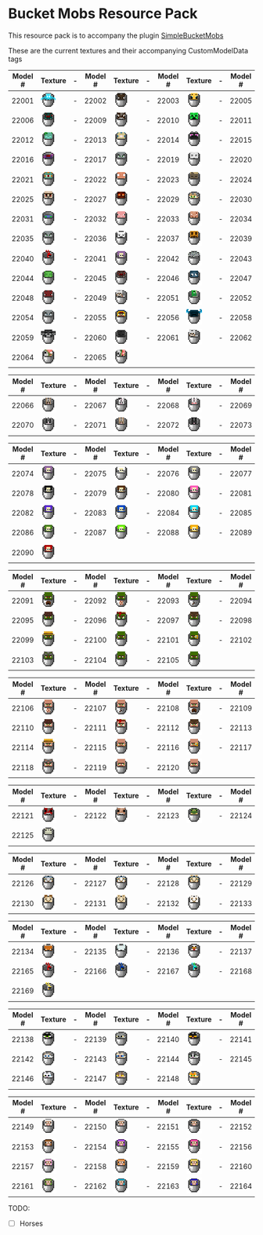 # Bucket Mobs Resource Pack

This resource pack is to accompany the plugin [SimpleBucketMobs](https://github.com/ADHDMC/SimpleBucketMobs) 

These are the current textures and their accompanying CustomModelData tags

| Model # | Texture | - | Model # | Texture | - |Model # | Texture | - |Model # | Texture |
| ---- | ---- | ---- | ---- | ---- | ---- | ---- | ---- |---- | ---- | ---- |
| 22001 | ![image](https://raw.githubusercontent.com/ADHDMC/BucketMobsResourcePack/master/assets/bucket_mobs/textures/item/allay_bucket.png) | - | 22002 | ![image](https://raw.githubusercontent.com/ADHDMC/BucketMobsResourcePack/master/assets/bucket_mobs/textures/item/bat_bucket.png) | - | 22003 | ![image](https://raw.githubusercontent.com/ADHDMC/BucketMobsResourcePack/master/assets/bucket_mobs/textures/item/bee_bucket.png) | - | 22005 | ![image](https://raw.githubusercontent.com/ADHDMC/BucketMobsResourcePack/master/assets/bucket_mobs/textures/item/blaze_bucket.png) |
| 22006 | ![image](https://raw.githubusercontent.com/ADHDMC/BucketMobsResourcePack/master/assets/bucket_mobs/textures/item/cave_spider_bucket.png) | - | 22009 | ![image](https://raw.githubusercontent.com/ADHDMC/BucketMobsResourcePack/master/assets/bucket_mobs/textures/item/cow_bucket.png) | - | 22010 | ![image](https://raw.githubusercontent.com/ADHDMC/BucketMobsResourcePack/master/assets/bucket_mobs/textures/item/creeper_bucket.png) | - | 22011 | ![image](https://raw.githubusercontent.com/ADHDMC/BucketMobsResourcePack/master/assets/bucket_mobs/textures/item/dolphin_bucket.png) |
| 22012 | ![image](https://raw.githubusercontent.com/ADHDMC/BucketMobsResourcePack/master/assets/bucket_mobs/textures/item/drowned_bucket.png) | - | 22013 | ![image](https://raw.githubusercontent.com/ADHDMC/BucketMobsResourcePack/master/assets/bucket_mobs/textures/item/elder_guardian_bucket.png) | - | 22014 | ![image](https://raw.githubusercontent.com/ADHDMC/BucketMobsResourcePack/master/assets/bucket_mobs/textures/item/ender_dragon_bucket.png) | - | 22015 | ![image](https://raw.githubusercontent.com/ADHDMC/BucketMobsResourcePack/master/assets/bucket_mobs/textures/item/enderman_bucket.png) |
| 22016 | ![image](https://raw.githubusercontent.com/ADHDMC/BucketMobsResourcePack/master/assets/bucket_mobs/textures/item/endermite_bucket.png) | - | 22017 | ![image](https://raw.githubusercontent.com/ADHDMC/BucketMobsResourcePack/master/assets/bucket_mobs/textures/item/evoker_bucket.png) | - | 22019 | ![image](https://raw.githubusercontent.com/ADHDMC/BucketMobsResourcePack/master/assets/bucket_mobs/textures/item/ghast_bucket.png) | - | 22020 | ![image](https://raw.githubusercontent.com/ADHDMC/BucketMobsResourcePack/master/assets/bucket_mobs/textures/item/glow_squid_bucket.png) |
| 22021 | ![image](https://raw.githubusercontent.com/ADHDMC/BucketMobsResourcePack/master/assets/bucket_mobs/textures/item/guardian_bucket.png) | - | 22022 | ![image](https://raw.githubusercontent.com/ADHDMC/BucketMobsResourcePack/master/assets/bucket_mobs/textures/item/hoglin_bucket.png) | - | 22023 | ![image](https://raw.githubusercontent.com/ADHDMC/BucketMobsResourcePack/master/assets/bucket_mobs/textures/item/husk_bucket.png) | - | 22024 | ![image](https://raw.githubusercontent.com/ADHDMC/BucketMobsResourcePack/master/assets/bucket_mobs/textures/item/illusioner_bucket.png) |
| 22025 | ![image](https://raw.githubusercontent.com/ADHDMC/BucketMobsResourcePack/master/assets/bucket_mobs/textures/item/iron_golem_bucket.png) | - | 22027 | ![image](https://raw.githubusercontent.com/ADHDMC/BucketMobsResourcePack/master/assets/bucket_mobs/textures/item/magma_cube_bucket.png) | - | 22029 | ![image](https://raw.githubusercontent.com/ADHDMC/BucketMobsResourcePack/master/assets/bucket_mobs/textures/item/ocelot_bucket.png) | - | 22030 | ![image](https://raw.githubusercontent.com/ADHDMC/BucketMobsResourcePack/master/assets/bucket_mobs/textures/item/panda_bucket.png) |
| 22031 | ![image](https://raw.githubusercontent.com/ADHDMC/BucketMobsResourcePack/master/assets/bucket_mobs/textures/item/phantom_bucket.png) | - | 22032 | ![image](https://raw.githubusercontent.com/ADHDMC/BucketMobsResourcePack/master/assets/bucket_mobs/textures/item/pig_bucket.png) | - | 22033 | ![image](https://raw.githubusercontent.com/ADHDMC/BucketMobsResourcePack/master/assets/bucket_mobs/textures/item/piglin_brute_bucket.png) | - | 22034 | ![image](https://raw.githubusercontent.com/ADHDMC/BucketMobsResourcePack/master/assets/bucket_mobs/textures/item/piglin_bucket.png) |
| 22035 | ![image](https://raw.githubusercontent.com/ADHDMC/BucketMobsResourcePack/master/assets/bucket_mobs/textures/item/pillager_bucket.png) | - | 22036 | ![image](https://raw.githubusercontent.com/ADHDMC/BucketMobsResourcePack/master/assets/bucket_mobs/textures/item/polar_bear_bucket.png) | - | 22037 | ![image](https://raw.githubusercontent.com/ADHDMC/BucketMobsResourcePack/master/assets/bucket_mobs/textures/item/snow_golem_bucket.png) | - | 22039 | ![image](https://raw.githubusercontent.com/ADHDMC/BucketMobsResourcePack/master/assets/bucket_mobs/textures/item/ravager_bucket.png) |
| 22040 | ![image](https://raw.githubusercontent.com/ADHDMC/BucketMobsResourcePack/master/assets/bucket_mobs/textures/item/red_blue_parrot_bucket.png) | - | 22041 | ![image](https://raw.githubusercontent.com/ADHDMC/BucketMobsResourcePack/master/assets/bucket_mobs/textures/item/shulker_bucket.png) | - | 22042 | ![image](https://raw.githubusercontent.com/ADHDMC/BucketMobsResourcePack/master/assets/bucket_mobs/textures/item/silverfish_bucket.png) | - | 22043 | ![image](https://raw.githubusercontent.com/ADHDMC/BucketMobsResourcePack/master/assets/bucket_mobs/textures/item/skeleton_bucket.png) |
| 22044 | ![image](https://raw.githubusercontent.com/ADHDMC/BucketMobsResourcePack/master/assets/bucket_mobs/textures/item/slime_bucket.png) | - | 22045 | ![image](https://raw.githubusercontent.com/ADHDMC/BucketMobsResourcePack/master/assets/bucket_mobs/textures/item/spider_bucket.png) | - | 22046 | ![image](https://raw.githubusercontent.com/ADHDMC/BucketMobsResourcePack/master/assets/bucket_mobs/textures/item/squid_bucket.png) | - | 22047 | ![image](https://raw.githubusercontent.com/ADHDMC/BucketMobsResourcePack/master/assets/bucket_mobs/textures/item/stray_bucket.png) |
| 22048 | ![image](https://raw.githubusercontent.com/ADHDMC/BucketMobsResourcePack/master/assets/bucket_mobs/textures/item/strider_bucket.png) | - | 22049 | ![image](https://raw.githubusercontent.com/ADHDMC/BucketMobsResourcePack/master/assets/bucket_mobs/textures/item/tamed_wolf_bucket.png) | - | 22051 | ![image](https://raw.githubusercontent.com/ADHDMC/BucketMobsResourcePack/master/assets/bucket_mobs/textures/item/turtle_bucket.png) | - | 22052 | ![image](https://raw.githubusercontent.com/ADHDMC/BucketMobsResourcePack/master/assets/bucket_mobs/textures/item/vex_bucket.png) |
| 22054 | ![image](https://raw.githubusercontent.com/ADHDMC/BucketMobsResourcePack/master/assets/bucket_mobs/textures/item/vindicator_bucket.png) | - | 22055 | ![image](https://raw.githubusercontent.com/ADHDMC/BucketMobsResourcePack/master/assets/bucket_mobs/textures/item/wandering_trader_bucket.png) | - | 22056 | ![image](https://raw.githubusercontent.com/ADHDMC/BucketMobsResourcePack/master/assets/bucket_mobs/textures/item/warden_bucket.png) | - | 22058 | ![image](https://raw.githubusercontent.com/ADHDMC/BucketMobsResourcePack/master/assets/bucket_mobs/textures/item/witch_bucket.png) |
| 22059 | ![image](https://raw.githubusercontent.com/ADHDMC/BucketMobsResourcePack/master/assets/bucket_mobs/textures/item/wither_bucket.png) | - | 22060 | ![image](https://raw.githubusercontent.com/ADHDMC/BucketMobsResourcePack/master/assets/bucket_mobs/textures/item/wither_skeleton_bucket.png) | - | 22061 | ![image](https://raw.githubusercontent.com/ADHDMC/BucketMobsResourcePack/master/assets/bucket_mobs/textures/item/wolf_bucket.png) | - | 22062 | ![image](https://raw.githubusercontent.com/ADHDMC/BucketMobsResourcePack/master/assets/bucket_mobs/textures/item/zombie_bucket.png) |
| 22064 | ![image](https://raw.githubusercontent.com/ADHDMC/BucketMobsResourcePack/master/assets/bucket_mobs/textures/item/zoglin_bucket.png) | - | 22065 | ![image](https://raw.githubusercontent.com/ADHDMC/BucketMobsResourcePack/master/assets/bucket_mobs/textures/item/zombified_piglin_bucket.png) |

| Model # | Texture | - | Model # | Texture | - |Model # | Texture | - |Model # | Texture |
| ---- | ---- | ---- | ---- | ---- | ---- | ---- | ---- |---- | ---- | ---- |
| 22066 | ![image](https://raw.githubusercontent.com/ADHDMC/BucketMobsResourcePack/master/assets/bucket_mobs/textures/item/salt_rabbit_bucket.png) | - | 22067 | ![image](https://raw.githubusercontent.com/ADHDMC/BucketMobsResourcePack/master/assets/bucket_mobs/textures/item/white_splotched_rabbit_bucket.png) | - | 22068 | ![image](https://raw.githubusercontent.com/ADHDMC/BucketMobsResourcePack/master/assets/bucket_mobs/textures/item/killer_rabbit_bucket.png) | - | 22069 | ![image](https://raw.githubusercontent.com/ADHDMC/BucketMobsResourcePack/master/assets/bucket_mobs/textures/item/white_rabbit_bucket.png) |
| 22070 | ![image](https://raw.githubusercontent.com/ADHDMC/BucketMobsResourcePack/master/assets/bucket_mobs/textures/item/toast_rabbit_bucket.png) | - | 22071 | ![image](https://raw.githubusercontent.com/ADHDMC/BucketMobsResourcePack/master/assets/bucket_mobs/textures/item/brown_rabbit_bucket.png) | - | 22072 | ![image](https://raw.githubusercontent.com/ADHDMC/BucketMobsResourcePack/master/assets/bucket_mobs/textures/item/black_rabbit_bucket.png) | - | 22073 | ![image](https://raw.githubusercontent.com/ADHDMC/BucketMobsResourcePack/master/assets/bucket_mobs/textures/item/gold_rabbit_bucket.png) |

| Model # | Texture | - | Model # | Texture | - |Model # | Texture | - |Model # | Texture |
| ---- | ---- | ---- | ---- | ---- | ---- | ---- | ---- |---- | ---- | ---- |
| 22074 | ![image](https://raw.githubusercontent.com/ADHDMC/BucketMobsResourcePack/master/assets/bucket_mobs/textures/item/shulker_bucket.png) | - | 22075 | ![image](https://raw.githubusercontent.com/ADHDMC/BucketMobsResourcePack/master/assets/bucket_mobs/textures/item/white_shulker_bucket.png) | - | 22076 | ![image](https://raw.githubusercontent.com/ADHDMC/BucketMobsResourcePack/master/assets/bucket_mobs/textures/item/light_grey_shulker_bucket.png) | - | 22077 | ![image](https://raw.githubusercontent.com/ADHDMC/BucketMobsResourcePack/master/assets/bucket_mobs/textures/item/grey_shulker_bucket.png) |
| 22078 | ![image](https://raw.githubusercontent.com/ADHDMC/BucketMobsResourcePack/master/assets/bucket_mobs/textures/item/black_shulker_bucket.png) | - | 22079 | ![image](https://raw.githubusercontent.com/ADHDMC/BucketMobsResourcePack/master/assets/bucket_mobs/textures/item/brown_shulker_bucket.png) | - | 22080 | ![image](https://raw.githubusercontent.com/ADHDMC/BucketMobsResourcePack/master/assets/bucket_mobs/textures/item/pink_shulker_bucket.png) | - | 22081 | ![image](https://raw.githubusercontent.com/ADHDMC/BucketMobsResourcePack/master/assets/bucket_mobs/textures/item/magenta_shulker_bucket.png) |
| 22082 | ![image](https://raw.githubusercontent.com/ADHDMC/BucketMobsResourcePack/master/assets/bucket_mobs/textures/item/purple_shulker_bucket.png) | - | 22083 | ![image](https://raw.githubusercontent.com/ADHDMC/BucketMobsResourcePack/master/assets/bucket_mobs/textures/item/blue_shulker_bucket.png) | - | 22084 | ![image](https://raw.githubusercontent.com/ADHDMC/BucketMobsResourcePack/master/assets/bucket_mobs/textures/item/light_blue_shulker_bucket.png) | - | 22085 | ![image](https://raw.githubusercontent.com/ADHDMC/BucketMobsResourcePack/master/assets/bucket_mobs/textures/item/cyan_shulker_bucket.png) |
| 22086 | ![image](https://raw.githubusercontent.com/ADHDMC/BucketMobsResourcePack/master/assets/bucket_mobs/textures/item/green_shulker_bucket.png) | - | 22087 | ![image](https://raw.githubusercontent.com/ADHDMC/BucketMobsResourcePack/master/assets/bucket_mobs/textures/item/lime_shulker_bucket.png) | - | 22088 | ![image](https://raw.githubusercontent.com/ADHDMC/BucketMobsResourcePack/master/assets/bucket_mobs/textures/item/yellow_shulker_bucket.png) | - | 22089 | ![image](https://raw.githubusercontent.com/ADHDMC/BucketMobsResourcePack/master/assets/bucket_mobs/textures/item/orange_shulker_bucket.png) |
| 22090 | ![image](https://raw.githubusercontent.com/ADHDMC/BucketMobsResourcePack/master/assets/bucket_mobs/textures/item/red_shulker_bucket.png) |


| Model # | Texture | - | Model # | Texture | - |Model # | Texture | - |Model # | Texture |
| ---- | ---- | ---- | ---- | ---- | ---- | ---- | ---- |---- | ---- | ---- |
| 22091 | ![image](https://raw.githubusercontent.com/ADHDMC/BucketMobsResourcePack/master/assets/bucket_mobs/textures/item/leatherworker_zombie_villager_bucket.png) | - | 22092 | ![image](https://raw.githubusercontent.com/ADHDMC/BucketMobsResourcePack/master/assets/bucket_mobs/textures/item/mason_zombie_villager_bucket.png) | - | 22093 | ![image](https://raw.githubusercontent.com/ADHDMC/BucketMobsResourcePack/master/assets/bucket_mobs/textures/item/toolsmith_zombie_villager_bucket.png) | - | 22094 | ![image](https://raw.githubusercontent.com/ADHDMC/BucketMobsResourcePack/master/assets/bucket_mobs/textures/item/weaponsmith_zombie_villager_bucket.png) |
| 22095 | ![image](https://raw.githubusercontent.com/ADHDMC/BucketMobsResourcePack/master/assets/bucket_mobs/textures/item/shepherd_zombie_villager_bucket.png) | - | 22096 | ![image](https://raw.githubusercontent.com/ADHDMC/BucketMobsResourcePack/master/assets/bucket_mobs/textures/item/librarian_zombie_villager_bucket.png) | - | 22097 | ![image](https://raw.githubusercontent.com/ADHDMC/BucketMobsResourcePack/master/assets/bucket_mobs/textures/item/fletcher_zombie_villager_bucket.png) | - | 22098 | ![image](https://raw.githubusercontent.com/ADHDMC/BucketMobsResourcePack/master/assets/bucket_mobs/textures/item/fisherman_zombie_villager_bucket.png) |
| 22099 | ![image](https://raw.githubusercontent.com/ADHDMC/BucketMobsResourcePack/master/assets/bucket_mobs/textures/item/farmer_zombie_villager_bucket.png) | - | 22100 | ![image](https://raw.githubusercontent.com/ADHDMC/BucketMobsResourcePack/master/assets/bucket_mobs/textures/item/cleric_zombie_villager_bucket.png) | - | 22101 | ![image](https://raw.githubusercontent.com/ADHDMC/BucketMobsResourcePack/master/assets/bucket_mobs/textures/item/cartographer_zombie_villager_bucket.png) | - | 22102 | ![image](https://raw.githubusercontent.com/ADHDMC/BucketMobsResourcePack/master/assets/bucket_mobs/textures/item/butcher_zombie_villager_bucket.png) |
| 22103 | ![image](https://raw.githubusercontent.com/ADHDMC/BucketMobsResourcePack/master/assets/bucket_mobs/textures/item/armorer_zombie_villager_bucket.png) | - | 22104 | ![image](https://raw.githubusercontent.com/ADHDMC/BucketMobsResourcePack/master/assets/bucket_mobs/textures/item/nitwit_zombie_villager_bucket.png) | - | 22105 | ![image](https://raw.githubusercontent.com/ADHDMC/BucketMobsResourcePack/master/assets/bucket_mobs/textures/item/zombie_villager_bucket.png) |


| Model # | Texture | - | Model # | Texture | - |Model # | Texture | - |Model # | Texture |
| ---- | ---- | ---- | ---- | ---- | ---- | ---- | ---- |---- | ---- | ---- |
| 22106 | ![image](https://raw.githubusercontent.com/ADHDMC/BucketMobsResourcePack/master/assets/bucket_mobs/textures/item/mason_villager_bucket.png) | - | 22107 | ![image](https://raw.githubusercontent.com/ADHDMC/BucketMobsResourcePack/master/assets/bucket_mobs/textures/item/toolsmith_villager_bucket.png) | - | 22108 | ![image](https://raw.githubusercontent.com/ADHDMC/BucketMobsResourcePack/master/assets/bucket_mobs/textures/item/leatherworker_villager_bucket.png) | - | 22109 | ![image](https://raw.githubusercontent.com/ADHDMC/BucketMobsResourcePack/master/assets/bucket_mobs/textures/item/weaponsmith_villager_bucket.png) |
| 22110 | ![image](https://raw.githubusercontent.com/ADHDMC/BucketMobsResourcePack/master/assets/bucket_mobs/textures/item/shepherd_villager_bucket.png) | - | 22111 | ![image](https://raw.githubusercontent.com/ADHDMC/BucketMobsResourcePack/master/assets/bucket_mobs/textures/item/librarian_villager_bucket.png) | - | 22112 | ![image](https://raw.githubusercontent.com/ADHDMC/BucketMobsResourcePack/master/assets/bucket_mobs/textures/item/fletcher_villager_bucket.png) | - | 22113 | ![image](https://raw.githubusercontent.com/ADHDMC/BucketMobsResourcePack/master/assets/bucket_mobs/textures/item/fisherman_villager_bucket.png) |
| 22114 | ![image](https://raw.githubusercontent.com/ADHDMC/BucketMobsResourcePack/master/assets/bucket_mobs/textures/item/farmer_villager_bucket.png) | - | 22115 | ![image](https://raw.githubusercontent.com/ADHDMC/BucketMobsResourcePack/master/assets/bucket_mobs/textures/item/cleric_villager_bucket.png) | - | 22116 | ![image](https://raw.githubusercontent.com/ADHDMC/BucketMobsResourcePack/master/assets/bucket_mobs/textures/item/cartographer_villager_bucket.png) | - | 22117 | ![image](https://raw.githubusercontent.com/ADHDMC/BucketMobsResourcePack/master/assets/bucket_mobs/textures/item/butcher_villager_bucket.png) |
| 22118 | ![image](https://raw.githubusercontent.com/ADHDMC/BucketMobsResourcePack/master/assets/bucket_mobs/textures/item/armorer_villager_bucket.png) | - | 22119 | ![image](https://raw.githubusercontent.com/ADHDMC/BucketMobsResourcePack/master/assets/bucket_mobs/textures/item/nitwit_villager_bucket.png) | - | 22120 | ![image](https://raw.githubusercontent.com/ADHDMC/BucketMobsResourcePack/master/assets/bucket_mobs/textures/item/plain_villager_bucket.png) |

| Model # | Texture | - | Model # | Texture | - |Model # | Texture | - |Model # | Texture |
| ---- | ---- | ---- | ---- | ---- | ---- | ---- | ---- |---- | ---- | ---- |
| 22121 | ![image](https://raw.githubusercontent.com/ADHDMC/BucketMobsResourcePack/master/assets/bucket_mobs/textures/item/mushroom_cow_bucket.png) | - | 22122 | ![image](https://raw.githubusercontent.com/ADHDMC/BucketMobsResourcePack/master/assets/bucket_mobs/textures/item/brown_mushroom_cow_bucket.png) | - | 22123 | ![image](https://raw.githubusercontent.com/ADHDMC/BucketMobsResourcePack/master/assets/bucket_mobs/textures/item/cold_frog_bucket.png) | - | 22124 | ![image](https://raw.githubusercontent.com/ADHDMC/BucketMobsResourcePack/master/assets/bucket_mobs/textures/item/temperate_frog_bucket.png) |
| 22125 | ![image](https://raw.githubusercontent.com/ADHDMC/BucketMobsResourcePack/master/assets/bucket_mobs/textures/item/warm_frog_bucket.png) |

| Model # | Texture | - | Model # | Texture | - |Model # | Texture | - |Model # | Texture |
| ---- | ---- | ---- | ---- | ---- | ---- | ---- | ---- |---- | ---- | ---- |
| 22126 | ![image](https://raw.githubusercontent.com/ADHDMC/BucketMobsResourcePack/master/assets/bucket_mobs/textures/item/grey_trader_llama_bucket.png) | - | 22127 | ![image](https://raw.githubusercontent.com/ADHDMC/BucketMobsResourcePack/master/assets/bucket_mobs/textures/item/white_trader_llama_bucket.png) | - | 22128 | ![image](https://raw.githubusercontent.com/ADHDMC/BucketMobsResourcePack/master/assets/bucket_mobs/textures/item/creamy_trader_llama_bucket.png) | - | 22129 | ![image](https://raw.githubusercontent.com/ADHDMC/BucketMobsResourcePack/master/assets/bucket_mobs/textures/item/brown_trader_llama_bucket.png) |
| 22130 | ![image](https://raw.githubusercontent.com/ADHDMC/BucketMobsResourcePack/master/assets/bucket_mobs/textures/item/brown_llama_bucket.png) | - | 22131 | ![image](https://raw.githubusercontent.com/ADHDMC/BucketMobsResourcePack/master/assets/bucket_mobs/textures/item/creamy_llama_bucket.png) | - | 22132 | ![image](https://raw.githubusercontent.com/ADHDMC/BucketMobsResourcePack/master/assets/bucket_mobs/textures/item/white_llama_bucket.png) | - | 22133 | ![image](https://raw.githubusercontent.com/ADHDMC/BucketMobsResourcePack/master/assets/bucket_mobs/textures/item/grey_llama_bucket.png) |

| Model # | Texture                                                                                                                                      | -   | Model # | Texture                                                                                                                                  | -   |Model # | Texture                                                                                                                                         | -   |Model # | Texture                                                                                                                                    |
| ---- |----------------------------------------------------------------------------------------------------------------------------------------------|-----| ---- |------------------------------------------------------------------------------------------------------------------------------------------|-----| ---- |-------------------------------------------------------------------------------------------------------------------------------------------------|-----| ---- |--------------------------------------------------------------------------------------------------------------------------------------------|
| 22134 | ![image](https://raw.githubusercontent.com/ADHDMC/BucketMobsResourcePack/master/assets/bucket_mobs/textures/item/fox_bucket.png)             | -   | 22135 | ![image](https://raw.githubusercontent.com/ADHDMC/BucketMobsResourcePack/master/assets/bucket_mobs/textures/item/snow_fox_bucket.png)    | -   | 22136 | ![image](https://raw.githubusercontent.com/ADHDMC/BucketMobsResourcePack/master/assets/bucket_mobs/textures/item/chicken_bucket.png)            | -   | 22137 | ![image](https://raw.githubusercontent.com/ADHDMC/BucketMobsResourcePack/master/assets/bucket_mobs/textures/item/fried_chicken_bucket.png) |
| 22165 | ![image](https://raw.githubusercontent.com/ADHDMC/BucketMobsResourcePack/master/assets/bucket_mobs/textures/item/red_blue_parrot_bucket.png) | -   | 22166 | ![image](https://raw.githubusercontent.com/ADHDMC/BucketMobsResourcePack/master/assets/bucket_mobs/textures/item/blue_parrot_bucket.png) | -   | 22167 | ![image](https://raw.githubusercontent.com/ADHDMC/BucketMobsResourcePack/master/assets/bucket_mobs/textures/item/yellow_blue_parrot_bucket.png) | -   | 22168 | ![image](https://raw.githubusercontent.com/ADHDMC/BucketMobsResourcePack/master/assets/bucket_mobs/textures/item/green_parrot_bucket.png)  |
| 22169 | ![image](https://raw.githubusercontent.com/ADHDMC/BucketMobsResourcePack/master/assets/bucket_mobs/textures/item/grey_parrot_bucket.png)     |

| Model # | Texture | - | Model # | Texture | - |Model # | Texture | - |Model # | Texture |
| ---- | ---- | ---- | ---- | ---- | ---- | ---- | ---- |---- | ---- | ---- |
| 22138 | ![image](https://raw.githubusercontent.com/ADHDMC/BucketMobsResourcePack/master/assets/bucket_mobs/textures/item/black_cat_bucket.png) | - | 22139 | ![image](https://raw.githubusercontent.com/ADHDMC/BucketMobsResourcePack/master/assets/bucket_mobs/textures/item/british_shorthair_cat_bucket.png) | - | 22140 | ![image](https://raw.githubusercontent.com/ADHDMC/BucketMobsResourcePack/master/assets/bucket_mobs/textures/item/all_black_cat_bucket.png) | - | 22141 | ![image](https://raw.githubusercontent.com/ADHDMC/BucketMobsResourcePack/master/assets/bucket_mobs/textures/item/siamese_cat_bucket.png) |
| 22142 | ![image](https://raw.githubusercontent.com/ADHDMC/BucketMobsResourcePack/master/assets/bucket_mobs/textures/item/ragdoll_cat_bucket.png) | - | 22143 | ![image](https://raw.githubusercontent.com/ADHDMC/BucketMobsResourcePack/master/assets/bucket_mobs/textures/item/persian_cat_bucket.png) | - | 22144 | ![image](https://raw.githubusercontent.com/ADHDMC/BucketMobsResourcePack/master/assets/bucket_mobs/textures/item/jellie_cat_bucket.png) | - | 22145 | ![image](https://raw.githubusercontent.com/ADHDMC/BucketMobsResourcePack/master/assets/bucket_mobs/textures/item/calico_cat_bucket.png) |
| 22146 | ![image](https://raw.githubusercontent.com/ADHDMC/BucketMobsResourcePack/master/assets/bucket_mobs/textures/item/white_cat_bucket.png) | - | 22147 | ![image](https://raw.githubusercontent.com/ADHDMC/BucketMobsResourcePack/master/assets/bucket_mobs/textures/item/tabby_cat_bucket.png) | - | 22148 | ![image](https://raw.githubusercontent.com/ADHDMC/BucketMobsResourcePack/master/assets/bucket_mobs/textures/item/red_cat_bucket.png) |

| Model # | Texture | - | Model # | Texture | - |Model # | Texture | - |Model # | Texture |
| ---- | ---- | ---- | ---- | ---- | ---- | ---- | ---- |---- | ---- | ---- |
| 22149 | ![image](https://raw.githubusercontent.com/ADHDMC/BucketMobsResourcePack/master/assets/bucket_mobs/textures/item/white_sheep_bucket.png) | - | 22150 | ![image](https://raw.githubusercontent.com/ADHDMC/BucketMobsResourcePack/master/assets/bucket_mobs/textures/item/light_grey_sheep_bucket.png) | - | 22151 | ![image](https://raw.githubusercontent.com/ADHDMC/BucketMobsResourcePack/master/assets/bucket_mobs/textures/item/grey_sheep_bucket.png) | - | 22152 | ![image](https://raw.githubusercontent.com/ADHDMC/BucketMobsResourcePack/master/assets/bucket_mobs/textures/item/black_sheep_bucket.png) |
| 22153 | ![image](https://raw.githubusercontent.com/ADHDMC/BucketMobsResourcePack/master/assets/bucket_mobs/textures/item/brown_sheep_bucket.png) | - | 22154 | ![image](https://raw.githubusercontent.com/ADHDMC/BucketMobsResourcePack/master/assets/bucket_mobs/textures/item/purple_sheep_bucket.png) | - | 22155 | ![image](https://raw.githubusercontent.com/ADHDMC/BucketMobsResourcePack/master/assets/bucket_mobs/textures/item/magenta_sheep_bucket.png) | - | 22156 | ![image](https://raw.githubusercontent.com/ADHDMC/BucketMobsResourcePack/master/assets/bucket_mobs/textures/item/red_sheep_bucket.png) |
| 22157 | ![image](https://raw.githubusercontent.com/ADHDMC/BucketMobsResourcePack/master/assets/bucket_mobs/textures/item/pink_sheep_bucket.png) | - | 22158 | ![image](https://raw.githubusercontent.com/ADHDMC/BucketMobsResourcePack/master/assets/bucket_mobs/textures/item/orange_sheep_bucket.png) | - | 22159 | ![image](https://raw.githubusercontent.com/ADHDMC/BucketMobsResourcePack/master/assets/bucket_mobs/textures/item/yellow_sheep_bucket.png) | - | 22160 | ![image](https://raw.githubusercontent.com/ADHDMC/BucketMobsResourcePack/master/assets/bucket_mobs/textures/item/lime_sheep_bucket.png) |
| 22161 | ![image](https://raw.githubusercontent.com/ADHDMC/BucketMobsResourcePack/master/assets/bucket_mobs/textures/item/green_sheep_bucket.png) | - | 22162 | ![image](https://raw.githubusercontent.com/ADHDMC/BucketMobsResourcePack/master/assets/bucket_mobs/textures/item/cyan_sheep_bucket.png) | - | 22163 | ![image](https://raw.githubusercontent.com/ADHDMC/BucketMobsResourcePack/master/assets/bucket_mobs/textures/item/blue_sheep_bucket.png) | - | 22164 | ![image](https://raw.githubusercontent.com/ADHDMC/BucketMobsResourcePack/master/assets/bucket_mobs/textures/item/light_blue_sheep_bucket.png) |

TODO:

- [ ] Horses 